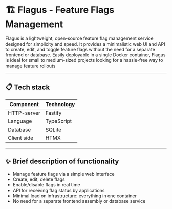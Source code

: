 # 🏗️ Flagus - Feature Flags Management

Flagus is a lightweight, open-source feature flag management service designed for simplicity and speed.
It provides a minimalistic web UI and API to create, edit, and toggle feature flags without the need for a separate frontend or database.
Easily deployable in a single Docker container, Flagus is ideal for small to medium-sized projects looking for a hassle-free way to manage feature rollouts

---

## 📋 Tech stack

| Component            | Technology        |
|----------------------|-------------------|
| HTTP-server          | Fastify          |
| Language             | TypeScript       |
| Database             | SQLite           |
| Client side          | HTMX             |

---

## ✨ Brief description of functionality

- Manage feature flags via a simple web interface
- Create, edit, delete flags
- Enable/disable flags in real time
- API for receiving flag status by applications
- Minimal load on infrastructure: everything in one container
- No need for a separate frontend assembly or database service

